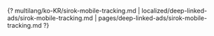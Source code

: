 {? multilang/ko-KR/sirok-mobile-tracking.md | localized/deep-linked-ads/sirok-mobile-tracking.md | pages/deep-linked-ads/sirok-mobile-tracking.md ?}
